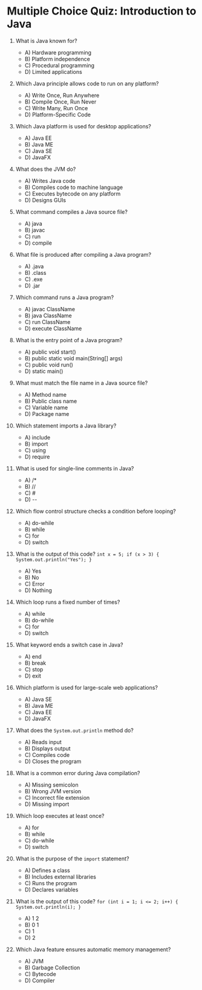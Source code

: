# Multiple Choice Quiz: Introduction to Java

1. What is Java known for?
   - A) Hardware programming
   - B) Platform independence
   - C) Procedural programming
   - D) Limited applications
   
2. Which Java principle allows code to run on any platform?
   - A) Write Once, Run Anywhere
   - B) Compile Once, Run Never
   - C) Write Many, Run Once
   - D) Platform-Specific Code
   
3. Which Java platform is used for desktop applications?
   - A) Java EE
   - B) Java ME
   - C) Java SE
   - D) JavaFX
   
4. What does the JVM do?
   - A) Writes Java code
   - B) Compiles code to machine language
   - C) Executes bytecode on any platform
   - D) Designs GUIs
   
5. What command compiles a Java source file?
   - A) java
   - B) javac
   - C) run
   - D) compile
   
6. What file is produced after compiling a Java program?
   - A) .java
   - B) .class
   - C) .exe
   - D) .jar
   
7. Which command runs a Java program?
   - A) javac ClassName
   - B) java ClassName
   - C) run ClassName
   - D) execute ClassName
   
8. What is the entry point of a Java program?
   - A) public void start()
   - B) public static void main(String[] args)
   - C) public void run()
   - D) static main()
   
9. What must match the file name in a Java source file?
   - A) Method name
   - B) Public class name
   - C) Variable name
   - D) Package name
   
10. Which statement imports a Java library?
    - A) include
    - B) import
    - C) using
    - D) require
    
11. What is used for single-line comments in Java?
    - A) /*
    - B) //
    - C) #
    - D) --
    
12. Which flow control structure checks a condition before looping?
    - A) do-while
    - B) while
    - C) for
    - D) switch
    
13. What is the output of this code? `int x = 5; if (x > 3) { System.out.println("Yes"); }`
    - A) Yes
    - B) No
    - C) Error
    - D) Nothing
    
14. Which loop runs a fixed number of times?
    - A) while
    - B) do-while
    - C) for
    - D) switch
    
15. What keyword ends a switch case in Java?
    - A) end
    - B) break
    - C) stop
    - D) exit
    
16. Which platform is used for large-scale web applications?
    - A) Java SE
    - B) Java ME
    - C) Java EE
    - D) JavaFX
    
17. What does the `System.out.println` method do?
    - A) Reads input
    - B) Displays output
    - C) Compiles code
    - D) Closes the program
    
18. What is a common error during Java compilation?
    - A) Missing semicolon
    - B) Wrong JVM version
    - C) Incorrect file extension
    - D) Missing import
    
19. Which loop executes at least once?
    - A) for
    - B) while
    - C) do-while
    - D) switch
    
20. What is the purpose of the `import` statement?
    - A) Defines a class
    - B) Includes external libraries
    - C) Runs the program
    - D) Declares variables
    
21. What is the output of this code? `for (int i = 1; i <= 2; i++) { System.out.println(i); }`
    - A) 1 2
    - B) 0 1
    - C) 1
    - D) 2
    
22. Which Java feature ensures automatic memory management?
    - A) JVM
    - B) Garbage Collection
    - C) Bytecode
    - D) Compiler
    